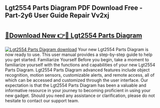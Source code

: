 ## Lgt2554 Parts Diagram PDF Download Free - Part-2y6 User Guide Repair Vv2xj

# <h2><a href="http://dfkme2.blite.top/?on=Lgt2554+Parts+Diagram">🔗Download New 👉🔴 Lgt2554 Parts Diagram</a></h2>

[![Lgt2554 Parts Diagram download](https://i.imgur.com/lujVjoI.png)](http://dfkme2.blite.top/?on=Lgt2554+Parts+Diagram)
Your new Lgt2554 Parts Diagram is now ready to use. This user manual provides a step-by-step guide to help you get started. Familiarize Yourself Before you begin, take a moment to familiarize yourself with the functions and capabilities of your new Lgt2554 Parts Diagram. Lgt2554 Parts Diagram advanced features include object recognition, motion sensors, customizable alerts, and remote access, all of which can be accessed and customized through the user interface. Our expectation is that the Lgt2554 Parts Diagram has been a valuable and informative resource in your journey to becoming proficient in using your new gadget. Should you need any assistance or clarification, please do not hesitate to contact our support team.
